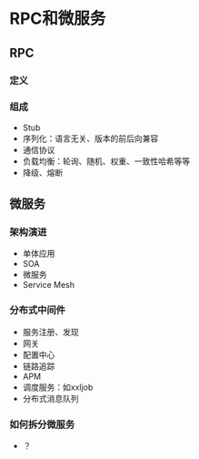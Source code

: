 # RPC和微服务

## RPC

### 定义

### 组成

- Stub
- 序列化：语言无关、版本的前后向兼容
- 通信协议
- 负载均衡：轮询、随机、权重、一致性哈希等等
- 降级、熔断

## 微服务

### 架构演进

- 单体应用
- SOA
- 微服务
- Service Mesh

### 分布式中间件

- 服务注册、发现
- 网关
- 配置中心
- 链路追踪
- APM
- 调度服务：如xxljob
- 分布式消息队列

### 如何拆分微服务

- ？